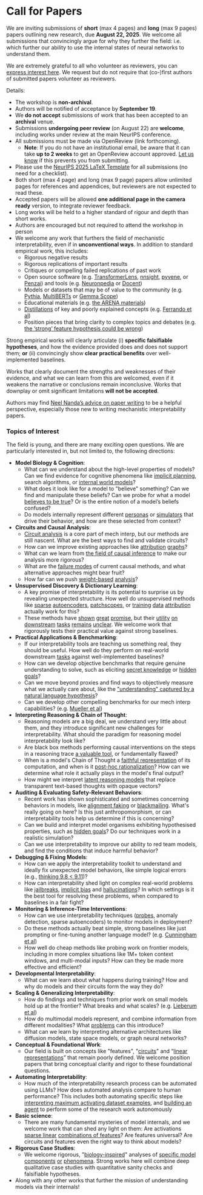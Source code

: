 # Call for Papers
We are inviting submissions of **short** (max 4 pages) and **long** (max 9 pages) papers outlining new research, due **August 22, 2025**. We welcome all submissions that convincingly argue for why they further the field: i.e. which further our ability to use the internal states of neural networks to understand them. 

We are extremely grateful to all who volunteer as reviewers, you can [express interest here](https://www.google.com/url?q=https://docs.google.com/forms/d/e/1FAIpQLSdiw1SJllzoTz_nqzDTzTOGb9DV3W_truQyh-WvYj_QGIi7Mg/viewform?usp%3Ddialog&sa=D&source=editors&ust=1753580281597908&usg=AOvVaw0Sfxx-SU9W_FEuHBfuSNAL). We request but do not require that (co-)first authors of submitted papers volunteer as reviewers. 

Details: 
* The workshop is **non-archival**.
* Authors will be notified of acceptance by **September 19**.
* We **do not accept** submissions of work that has been accepted to an **archival** venue.
* Submissions **undergoing peer review** (on August 22) are **welcome**, including works under review at the main NeurIPS conference.
* All submissions must be made via OpenReview (link forthcoming).
  * **Note**: If you do not have an institutional email, be aware that it can take **up to 2 weeks** to get an OpenReview account approved. [Let us know](mailto:neurips2025@mechinterpworkshop.com) if this prevents you from submitting.
* Please use the [NeurIPS 2025 LaTeX Template](https://www.google.com/url?q=https://media.neurips.cc/Conferences/NeurIPS2025/Styles.zip&sa=D&source=editors&ust=1753580281599460&usg=AOvVaw15CtscR5Jpn2DS-SX7aie8) for all submissions (no need for a checklist).
* Both short (max 4 page) and long (max 9 page) papers allow unlimited pages for references and appendices, but reviewers are not expected to read these.
* Accepted papers will be allowed **one additional page in the camera ready** version, to integrate reviewer feedback.
* Long works will be held to a higher standard of rigour and depth than short works.
* Authors are encouraged but not required to attend the workshop in person
* We welcome any work that furthers the field of mechanistic interpretability, even if in **unconventional ways**. In addition to standard empirical work, this includes:
  * Rigorous negative results
  * Rigorous replications of important results
  * Critiques or compelling failed replications of past work
  * Open source software (e.g. [TransformerLens](https://www.google.com/url?q=https://github.com/neelnanda-io/TransformerLens&sa=D&source=editors&ust=1753580281600921&usg=AOvVaw1sdhEMqAxw2L6puHJsrxEf), [nnsight](https://www.google.com/url?q=https://github.com/ndif-team/nnsight&sa=D&source=editors&ust=1753580281601012&usg=AOvVaw2BECiebY8085xLRUE96jTy), [pyvene](https://www.google.com/url?q=https://github.com/stanfordnlp/pyvene/tree/main/pyvene/models/mlp&sa=D&source=editors&ust=1753580281601092&usg=AOvVaw0ywyl0waXs0CRNC8Nzgxyu), or [Penzai](https://www.google.com/url?q=https://github.com/google-deepmind/penzai&sa=D&source=editors&ust=1753580281601174&usg=AOvVaw1Vg2CPL1Jz9OozlhfVexUv)) and tools (e.g. [Neuronpedia](https://www.google.com/url?q=http://neuronpedia.org&sa=D&source=editors&ust=1753580281601255&usg=AOvVaw3BpYmPZq-xHolVqtouBPyT) or [Docent](https://www.google.com/url?q=https://transluce.org/introducing-docent&sa=D&source=editors&ust=1753580281601335&usg=AOvVaw30-rjuQAmcDEs5TOlqbTtC))
  * Models or datasets that may be of value to the community (e.g. [Pythia](https://www.google.com/url?q=https://arxiv.org/abs/2304.01373&sa=D&source=editors&ust=1753580281601487&usg=AOvVaw2-5syBGHiYbk5uXtgD106V), [MultiBERTs](https://www.google.com/url?q=https://arxiv.org/abs/2106.16163&sa=D&source=editors&ust=1753580281601550&usg=AOvVaw0ekXKJAGYbLN0T_ZPj4vCX) or [Gemma Scope](https://www.google.com/url?q=https://arxiv.org/abs/2408.05147&sa=D&source=editors&ust=1753580281601616&usg=AOvVaw3NK-j3_FrVh1STAj1IGITC))
  * Educational materials (e.g. [the ARENA materials](https://www.google.com/url?q=https://arena3-chapter1-transformer-interp.streamlit.app/&sa=D&source=editors&ust=1753580281601769&usg=AOvVaw3-X5GpTrtAiMWf1Kd5BvZa))
  * [Distillations](https://www.google.com/url?q=https://distill.pub/2017/research-debt/&sa=D&source=editors&ust=1753580281601860&usg=AOvVaw3jxJ2TTSDIA_4FLXR7KREF) of key and poorly explained concepts (e.g. [Ferrando et al](https://www.google.com/url?q=https://arxiv.org/abs/2405.00208&sa=D&source=editors&ust=1753580281602040&usg=AOvVaw1TpIexOslPESq_6jPz2S3k))
  * Position pieces that bring clarity to complex topics and debates (e.g. [the ‘strong’ feature hypothesis could be wrong](https://www.google.com/url?q=https://www.alignmentforum.org/posts/tojtPCCRpKLSHBdpn/the-strong-feature-hypothesis-could-be-wrong&sa=D&source=editors&ust=1753580281602268&usg=AOvVaw11duwfQrKEMjBOyGM9hv7-))

Strong empirical works will clearly articulate (i) **specific falsifiable hypotheses**, and how the evidence provided does and does not support them; **or** (ii) convincingly show **clear practical benefits** over well-implemented baselines. 

Works that clearly document the strengths and weaknesses of their evidence, and what we can learn from this are welcomed, even if it weakens the narrative or conclusions remain inconclusive. Works that downplay or omit significant limitations **will not be accepted**. 

Authors may find [Neel Nanda’s advice on paper writing](https://www.google.com/url?q=https://www.alignmentforum.org/posts/eJGptPbbFPZGLpjsp/highly-opinionated-advice-on-how-to-write-ml-papers&sa=D&source=editors&ust=1753580281603573&usg=AOvVaw0WqZ_FjNdrRVwGpOwkLr17) to be a helpful perspective, especially those new to writing mechanistic interpretability papers. 
### Topics of Interest
The field is young, and there are many exciting open questions. We are particularly interested in, but not limited to, the following directions: 
* **Model Biology & Cognition**:
  * What can we understand about the high-level properties of models? Can we find evidence for cognitive phenomena like [implicit planning](https://www.google.com/url?q=https://transformer-circuits.pub/2025/attribution-graphs/biology.html%23dives-poems&sa=D&source=editors&ust=1753580281604666&usg=AOvVaw27BjFWhEJJhoJ-mDtrrfE6), search algorithms, or [internal world models](https://www.google.com/url?q=https://arxiv.org/abs/2210.13382&sa=D&source=editors&ust=1753580281604855&usg=AOvVaw3WHgESxIwCayZo-SJ7Eb9N)?
  * What does it look like for a model to "believe" something? Can we find and manipulate these beliefs? Can we probe for what a model [believes to be true](https://www.google.com/url?q=https://arxiv.org/abs/2310.06824&sa=D&source=editors&ust=1753580281605255&usg=AOvVaw1ShgBYLQUEohc-gndJ1xm6)? Or is the entire notion of a model’s beliefs confused?
  * Do models internally represent different [personas](https://www.google.com/url?q=https://arxiv.org/abs/2406.12094&sa=D&source=editors&ust=1753580281605636&usg=AOvVaw3hTUB1E0xvmHV_gejtPeaY) or [simulators](https://www.google.com/url?q=https://www.nature.com/articles/s41586-023-06647-8&sa=D&source=editors&ust=1753580281605790&usg=AOvVaw3XjOkzjm-3sAOxmh2qrXir) that drive their behavior, and how are these selected from context?
* **Circuits and Causal Analysis**:
  * [Circuit analysis](https://www.google.com/url?q=https://distill.pub/2020/circuits/zoom-in/&sa=D&source=editors&ust=1753580281606226&usg=AOvVaw0n1jl8V54_7wsO-tux1sTP) is a core part of mech interp, but our methods are still nascent. What are the best ways to find and validate circuits?
  * How can we improve existing approaches like [attribution](https://www.google.com/url?q=https://arxiv.org/abs/2406.11944&sa=D&source=editors&ust=1753580281606659&usg=AOvVaw0PD0aANY0bpSLyCNLBaBvg) [graphs](https://www.google.com/url?q=https://transformer-circuits.pub/2025/attribution-graphs/methods.html&sa=D&source=editors&ust=1753580281606797&usg=AOvVaw0_7CBwIlaLlbZxMbVyOFht)?
  * What can we learn from [the field of causal inference](https://www.google.com/url?q=https://arxiv.org/abs/2407.04690&sa=D&source=editors&ust=1753580281607052&usg=AOvVaw2uCf3XAw_PSDftbz0P0URM) to make our analysis more rigorous?
  * What are the [failure modes](https://www.google.com/url?q=https://arxiv.org/abs/2307.15771&sa=D&source=editors&ust=1753580281607285&usg=AOvVaw3ipCmnUNlILG74I8bohJJ0) of current causal methods, and what alternative approaches might bear fruit?
  * How far can we push [weight-based](https://www.google.com/url?q=https://arxiv.org/abs/2301.05217&sa=D&source=editors&ust=1753580281607599&usg=AOvVaw2R4UGODYVF6G6svs0OYkbk) [analysis](https://www.google.com/url?q=https://arxiv.org/abs/2410.08417&sa=D&source=editors&ust=1753580281607710&usg=AOvVaw2l-K-FjQjxLrpgR98eOgaY)?
* **Unsupervised Discovery & Dictionary Learning**:
  * A key promise of interpretability is its potential to surprise us by revealing unexpected structure. How well do unsupervised methods like [sparse](https://www.google.com/url?q=https://arxiv.org/abs/2103.15949&sa=D&source=editors&ust=1753580281608296&usg=AOvVaw2pdvphZLRAydygxTLbWkWI) [autoencoders](https://www.google.com/url?q=https://transformer-circuits.pub/2023/monosemantic-features&sa=D&source=editors&ust=1753580281608445&usg=AOvVaw2IjdtXOK04dhVgIRb3oX35), [patch](https://www.google.com/url?q=https://arxiv.org/abs/2401.06102&sa=D&source=editors&ust=1753580281608557&usg=AOvVaw2Js5G81gmEWk5ZOs0ORyA-)[scopes](https://www.google.com/url?q=https://arxiv.org/abs/2403.10949v2&sa=D&source=editors&ust=1753580281608636&usg=AOvVaw2Ts3muHK3Ctd_4_9dvueQs), or [training](https://www.google.com/url?q=https://proceedings.mlr.press/v70/koh17a?ref%3Dhttps://githubhelp.com&sa=D&source=editors&ust=1753580281608814&usg=AOvVaw3mibIae3OfOh04u1WhvenV) [data](https://www.google.com/url?q=https://arxiv.org/abs/2308.03296&sa=D&source=editors&ust=1753580281608918&usg=AOvVaw2lPv5dZfk7en5tNa_vEwV6) [attribution](https://www.google.com/url?q=https://arxiv.org/abs/2205.11482&sa=D&source=editors&ust=1753580281609036&usg=AOvVaw2HfSuj090gFp2rN-q5A7Cv) actually work for this?
  * These methods have [shown](https://www.google.com/url?q=https://transformer-circuits.pub/2024/scaling-monosemanticity/index.html&sa=D&source=editors&ust=1753580281609312&usg=AOvVaw3nEAr_tuxihYu1Qsp4COt5) [great](https://www.google.com/url?q=https://transformer-circuits.pub/2025/attribution-graphs/biology.html&sa=D&source=editors&ust=1753580281609460&usg=AOvVaw2od8ZHgewa0qEoGf8SQd8r) [promise](https://www.google.com/url?q=https://arxiv.org/abs/2503.10965&sa=D&source=editors&ust=1753580281609561&usg=AOvVaw3MYWOjBZP1uDIT_ZtefqM3), but their [utility](https://www.google.com/url?q=https://arxiv.org/abs/2502.16681&sa=D&source=editors&ust=1753580281609696&usg=AOvVaw3_qG3pV1ZHe3WhWutwVnMu) [on](https://www.google.com/url?q=https://www.tilderesearch.com/blog/sieve&sa=D&source=editors&ust=1753580281609790&usg=AOvVaw3YgSkzQCQFwLysmBRtMQ8f) [downstream](https://www.google.com/url?q=https://arxiv.org/abs/2501.17148&sa=D&source=editors&ust=1753580281609889&usg=AOvVaw0GbryNlR-C4kuxE6M5FAeM) [tasks](https://www.google.com/url?q=https://transformer-circuits.pub/2024/features-as-classifiers/index.html&sa=D&source=editors&ust=1753580281610052&usg=AOvVaw09KQ4ANYQlHgV_WzOVflSj) [remains](https://www.google.com/url?q=https://arxiv.org/abs/2502.04382&sa=D&source=editors&ust=1753580281610160&usg=AOvVaw02F4_A47H4bHg-Rogj-Cks) [unclear](https://www.google.com/url?q=https://www.alignmentforum.org/posts/4uXCAJNuPKtKBsi28/negative-results-for-saes-on-downstream-tasks&sa=D&source=editors&ust=1753580281610303&usg=AOvVaw1_fF7lorJoUD8uitMypFMH). We welcome work that rigorously tests their practical value against strong baselines.
* **Practical Applications & Benchmarking**:
  * If our interpretability tools are teaching us something real, they should be useful. How well do they perform on real-world downstream [tasks](https://www.google.com/url?q=https://www.lesswrong.com/posts/wGRnzCFcowRCrpX4Y/downstream-applications-as-validation-of-interpretability&sa=D&source=editors&ust=1753580281611080&usg=AOvVaw2GjLkf6q0eTVyFbckQEDC-) against well-implemented baselines?
  * How can we develop objective benchmarks that require genuine understanding to solve, such as eliciting [secret knowledge](https://www.google.com/url?q=https://arxiv.org/abs/2505.14352&sa=D&source=editors&ust=1753580281611515&usg=AOvVaw1cnugXBuD81sGJpdnNL7CD) or [hidden goals](https://www.google.com/url?q=https://arxiv.org/abs/2503.10965&sa=D&source=editors&ust=1753580281611655&usg=AOvVaw3G8KLZAEsUwTuZYRT76dTv)?
  * Can we move beyond proxies and find ways to objectively measure what we actually care about, like the ["understanding" captured by a natural language hypothesis](https://www.google.com/url?q=https://arxiv.org/abs/2502.04382&sa=D&source=editors&ust=1753580281612165&usg=AOvVaw189nXKolq-JGhK7xM23ERh)?
  * Can we develop other compelling benchmarks for our mech interp capabilities? (e.g. [Mueller et al](https://www.google.com/url?q=https://arxiv.org/abs/2504.13151&sa=D&source=editors&ust=1753580281612493&usg=AOvVaw3oOMAYLdirFIn4_rlFqUoF))
* **Interpreting Reasoning & Chain of Thought**:
  * Reasoning models are a big deal, we understand very little about them, and they introduce significant new challenges for interpretability. What should the paradigm for reasoning model interpretability look like?
  * Are black box methods performing causal interventions on the steps in a reasoning trace [a valuable tool](https://www.google.com/url?q=https://arxiv.org/abs/2506.19143&sa=D&source=editors&ust=1753580281613369&usg=AOvVaw1zZqLHdfoYVJbDISboN401), or fundamentally flawed?
  * When is a model's Chain of Thought a [faithful representation](https://www.google.com/url?q=https://arxiv.org/abs/2305.04388&sa=D&source=editors&ust=1753580281613658&usg=AOvVaw3tpSHyzZEKn-HLdp2eESCI) of its computation, and when is it [post-hoc rationalization](https://www.google.com/url?q=https://arxiv.org/abs/2503.08679&sa=D&source=editors&ust=1753580281613848&usg=AOvVaw1cuowN1EE9PKda5SSE0eee)? How can we determine what role it actually plays in the model's final output?
  * How might we interpret [latent reasoning models](https://www.google.com/url?q=https://arxiv.org/abs/2412.06769&sa=D&source=editors&ust=1753580281614258&usg=AOvVaw2wDfVGqd-1BXzTNp1GORcC) that replace transparent text-based thoughts with opaque vectors?
* **Auditing & Evaluating Safety-Relevant Behaviors**:
  * Recent work has shown sophisticated and sometimes concerning behaviors in models, like [alignment faking](https://www.google.com/url?q=https://arxiv.org/abs/2412.14093&sa=D&source=editors&ust=1753580281614949&usg=AOvVaw2IMcaiA8xjQ616xUc1WtoW) or [blackmailing](https://www.google.com/url?q=https://www.anthropic.com/research/agentic-misalignment&sa=D&source=editors&ust=1753580281615113&usg=AOvVaw0YSRWq47hMjfVrXNGYVzmO). What's really going on here? Is this just anthropomorphism, or can interpretability tools help us determine if this is concerning?
  * Can we build and interpret model organisms exhibiting hypothesised properties, such as [hidden goals](https://www.google.com/url?q=https://arxiv.org/abs/2503.10965&sa=D&source=editors&ust=1753580281615749&usg=AOvVaw2SS0iVqO1miXMGEknVBUQ4)? Do our techniques work in a realistic simulation?
  * Can we use interpretability to improve our ability to red team models, and find the conditions that induce harmful behavior?
* **Debugging & Fixing Models**:
  * How can we apply the interpretability toolkit to understand and ideally fix unexpected model behaviors, like simple logical errors (e.g., [thinking 9.8 < 9.11](https://www.google.com/url?q=https://transluce.org/observability-interface&sa=D&source=editors&ust=1753580281616886&usg=AOvVaw3jMPZW5x5VdGNZsULqrF2h))?
  * How can interpretability shed light on complex real-world problems like [jailbreaks](https://www.google.com/url?q=https://transformer-circuits.pub/2025/attribution-graphs/biology.html%23dives-jailbreak&sa=D&source=editors&ust=1753580281617237&usg=AOvVaw1yXsgxQJsWOIOu6n7p4ejN), [implicit bias](https://www.google.com/url?q=https://arxiv.org/abs/2506.10922&sa=D&source=editors&ust=1753580281617371&usg=AOvVaw3LTxgvGLc3uTXo87My0mGG) and [hallucinations](https://www.google.com/url?q=https://arxiv.org/abs/2411.14257&sa=D&source=editors&ust=1753580281617497&usg=AOvVaw1atyNmKdZnDl4LKNSGid70)? In which settings is it the best tool for resolving these problems, when compared to baselines in a fair fight?
* **Monitoring & Inference-Time Interventions**:
  * How can we use interpretability techniques ([probes](https://www.google.com/url?q=https://arxiv.org/abs/2102.12452&sa=D&source=editors&ust=1753580281618130&usg=AOvVaw1AD6QPlx1-DppKunt9ozAF), anomaly detection, sparse autoencoders) to monitor models in deployment?
  * Do these methods actually beat simple, strong baselines like just prompting or fine-tuning another language model? (e.g. [Cunningham et al](https://www.google.com/url?q=https://alignment.anthropic.com/2025/cheap-monitors/&sa=D&source=editors&ust=1753580281618701&usg=AOvVaw0vVb43s7u51MtdDaCF4U8Y))
  * How well do cheap methods like probing work on frontier models, including in more complex situations like 1M+ token context windows, and multi-modal inputs? How can they be made more effective and efficient?
* **Developmental Interpretability**:
  * What can we learn about what happens during training? How and why do models and their circuits form the way they do?
* **Scaling & Generalizing Interpretability**:
  * How do findings and techniques from prior work on small models hold up at the frontier? What breaks and what scales? (e.g. [Lieberum et al](https://www.google.com/url?q=https://arxiv.org/abs/2307.09458&sa=D&source=editors&ust=1753580281620061&usg=AOvVaw322YmhYupqnTu5dLW0iQvk))
  * How do multimodal models represent, and combine information from different modalities? What [problems](https://www.google.com/url?q=https://openreview.net/pdf?id%3DVUhRdZp8ke&sa=D&source=editors&ust=1753580281620432&usg=AOvVaw1UfDFbMaUD_XyuaRtFBETX) can this introduce?
  * What can we learn by interpreting alternative architectures like diffusion models, state space models, or graph neural networks?
* **Conceptual & Foundational Work**:
  * Our field is built on concepts like "features", "[circuits](https://www.google.com/url?q=https://distill.pub/2020/circuits/zoom-in/&sa=D&source=editors&ust=1753580281621198&usg=AOvVaw35LqqN67kNpwxQpBqgAQHv)" and “[linear representations](https://www.google.com/url?q=https://transformer-circuits.pub/2024/july-update/index.html%23linear-representations&sa=D&source=editors&ust=1753580281621418&usg=AOvVaw1NpUmoIBUSAdW512_eYPQX)” that remain poorly defined. We welcome position papers that bring conceptual clarity and rigor to these foundational questions.
* **Automating Interpretability**:
  * How much of the interpretability research process can be automated using LLMs? How does automated analysis compare to human performance? This includes both automating specific steps like [interpreting maximum activating dataset examples](https://www.google.com/url?q=https://openaipublic.blob.core.windows.net/neuron-explainer/paper/index.html&sa=D&source=editors&ust=1753580281622422&usg=AOvVaw0fHYPrHKkttU8vYXUg1Szi), and [building an agent](https://www.google.com/url?q=https://arxiv.org/abs/2404.14394&sa=D&source=editors&ust=1753580281622572&usg=AOvVaw15h8Jd3M52keFNsC1b2a8J) to perform some of the research work autonomously
* **Basic science**:
  * There are many fundamental mysteries of model internals, and we welcome work that can shed any light on them: Are activations [sparse linear](https://www.google.com/url?q=https://arxiv.org/abs/1601.03764&sa=D&source=editors&ust=1753580281623186&usg=AOvVaw3dnLeVUuWTHKnNAybqaTk0) [combinations of features](https://www.google.com/url?q=https://transformer-circuits.pub/2022/toy_model/index.html&sa=D&source=editors&ust=1753580281623388&usg=AOvVaw2_TyAgvp-I-48klEWtb1NJ)? Are features universal? Are circuits and features even the right way to think about models?
* **Rigorous Case Studies**:
  * We welcome rigorous, "[biology-inspired](https://www.google.com/url?q=https://distill.pub/2020/circuits/curve-circuits/&sa=D&source=editors&ust=1753580281624075&usg=AOvVaw35wnd53l0GbAeieyoQGfN1)" analyses of [specific model](https://www.google.com/url?q=https://arxiv.org/abs/2310.04625&sa=D&source=editors&ust=1753580281624244&usg=AOvVaw1mPZdmfbl9K207T6lwVWvQ) [components](https://www.google.com/url?q=https://transformer-circuits.pub/2024/scaling-monosemanticity/index.html&sa=D&source=editors&ust=1753580281624420&usg=AOvVaw26SdZCozv8m_tHqBMg-bck) [or](https://www.google.com/url?q=https://arxiv.org/abs/2305.01610&sa=D&source=editors&ust=1753580281624526&usg=AOvVaw2Kaud_G0nzEdANAEU5EwDa) [phenomena](https://www.google.com/url?q=https://arxiv.org/abs/2306.09346&sa=D&source=editors&ust=1753580281624644&usg=AOvVaw1zeqs7sfSTREO8-M_fjJ6b). Strong works here will combine deep qualitative case studies with quantitative sanity checks and falsifiable hypotheses.
* Along with any other works that further the mission of understanding models via their internals!